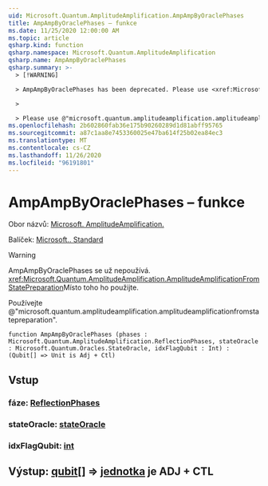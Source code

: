 ```yaml
---
uid: Microsoft.Quantum.AmplitudeAmplification.AmpAmpByOraclePhases
title: AmpAmpByOraclePhases – funkce
ms.date: 11/25/2020 12:00:00 AM
ms.topic: article
qsharp.kind: function
qsharp.namespace: Microsoft.Quantum.AmplitudeAmplification
qsharp.name: AmpAmpByOraclePhases
qsharp.summary: >-
  > [!WARNING]

  > AmpAmpByOraclePhases has been deprecated. Please use <xref:Microsoft.Quantum.AmplitudeAmplification.AmplitudeAmplificationFromStatePreparation> instead.

  >

  > Please use @"microsoft.quantum.amplitudeamplification.amplitudeamplificationfromstatepreparation".
ms.openlocfilehash: 2b602860fab36e175b90260289d1d81abff95765
ms.sourcegitcommit: a87c1aa8e7453360025e47ba614f25b02ea84ec3
ms.translationtype: MT
ms.contentlocale: cs-CZ
ms.lasthandoff: 11/26/2020
ms.locfileid: "96191801"
---
```

# <a name="ampampbyoraclephases-function"></a>AmpAmpByOraclePhases – funkce

Obor názvů: [Microsoft. AmplitudeAmplification.](xref:Microsoft.Quantum.AmplitudeAmplification)

Balíček: [Microsoft.. Standard](https://nuget.org/packages/Microsoft.Quantum.Standard)


> [!WARNING]
> AmpAmpByOraclePhases se už nepoužívá. <xref:Microsoft.Quantum.AmplitudeAmplification.AmplitudeAmplificationFromStatePreparation>Místo toho ho použijte.
>
> Používejte @"microsoft.quantum.amplitudeamplification.amplitudeamplificationfromstatepreparation".



```qsharp
function AmpAmpByOraclePhases (phases : Microsoft.Quantum.AmplitudeAmplification.ReflectionPhases, stateOracle : Microsoft.Quantum.Oracles.StateOracle, idxFlagQubit : Int) : (Qubit[] => Unit is Adj + Ctl)
```


## <a name="input"></a>Vstup

### <a name="phases--reflectionphases"></a>fáze: [ReflectionPhases](xref:Microsoft.Quantum.AmplitudeAmplification.ReflectionPhases)




### <a name="stateoracle--stateoracle"></a>stateOracle: [stateOracle](xref:Microsoft.Quantum.Oracles.StateOracle)




### <a name="idxflagqubit--int"></a>idxFlagQubit: [int](xref:microsoft.quantum.lang-ref.int)





## <a name="output--qubit--unit--is-adj--ctl"></a>Výstup: [qubit](xref:microsoft.quantum.lang-ref.qubit)[] => [jednotka](xref:microsoft.quantum.lang-ref.unit)  je ADJ + CTL

